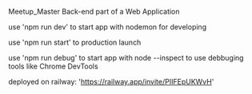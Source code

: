 Meetup_Master Back-end part of a Web Application

use 'npm run dev' to start app with nodemon for developing

use 'npm run start' to production launch

use 'npm run debug' to start app with node --inspect to use debbuging tools like Chrome DevTools

deployed on railway: 'https://railway.app/invite/PIIFEpUKWvH'

